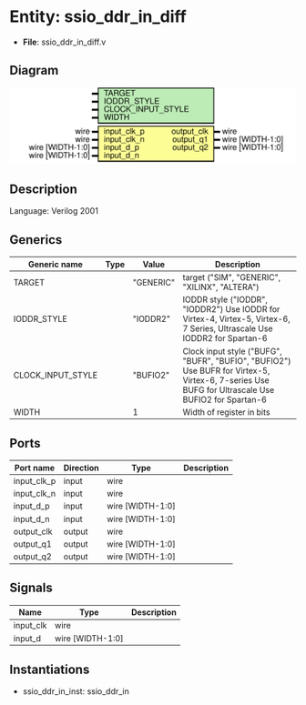 # Entity: ssio_ddr_in_diff

- **File**: ssio_ddr_in_diff.v
## Diagram

![Diagram](ssio_ddr_in_diff.svg "Diagram")
## Description

Language: Verilog 2001
 
## Generics

| Generic name      | Type | Value     | Description                                                                                                                                       |
| ----------------- | ---- | --------- | ------------------------------------------------------------------------------------------------------------------------------------------------- |
| TARGET            |      | "GENERIC" | target ("SIM", "GENERIC", "XILINX", "ALTERA")                                                                                                     |
| IODDR_STYLE       |      | "IODDR2"  | IODDR style ("IODDR", "IODDR2") Use IODDR for Virtex-4, Virtex-5, Virtex-6, 7 Series, Ultrascale Use IODDR2 for Spartan-6                         |
| CLOCK_INPUT_STYLE |      | "BUFIO2"  | Clock input style ("BUFG", "BUFR", "BUFIO", "BUFIO2") Use BUFR for Virtex-5, Virtex-6, 7-series Use BUFG for Ultrascale Use BUFIO2 for Spartan-6  |
| WIDTH             |      | 1         | Width of register in bits                                                                                                                         |
## Ports

| Port name   | Direction | Type             | Description |
| ----------- | --------- | ---------------- | ----------- |
| input_clk_p | input     | wire             |             |
| input_clk_n | input     | wire             |             |
| input_d_p   | input     | wire [WIDTH-1:0] |             |
| input_d_n   | input     | wire [WIDTH-1:0] |             |
| output_clk  | output    | wire             |             |
| output_q1   | output    | wire [WIDTH-1:0] |             |
| output_q2   | output    | wire [WIDTH-1:0] |             |
## Signals

| Name      | Type             | Description |
| --------- | ---------------- | ----------- |
| input_clk | wire             |             |
| input_d   | wire [WIDTH-1:0] |             |
## Instantiations

- ssio_ddr_in_inst: ssio_ddr_in
